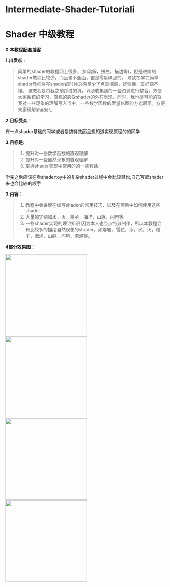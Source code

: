 # Intermediate-Shader-Tutoriali

# Shader 中级教程

**0.本教程[配套博客][1]**

**1.出发点**：
>简单的shader的教程网上很多，(如溶解，扭曲，描边等)，但是进阶的shader教程比较少，而且也不全面，都是零星碎点的。
导致在学完简单shader教程后写shader的时候总感觉少了点掌控感，好像懂，又好像不懂。
这教程是将我之前踩过的坑，以及收集到的一些资源进行整合，方便大家系统的学习，直观的感受shader的外在表现。同时，我也尽可能的将我对一些现象的理解写入当中，一些数学函数的尽量以图的方式展示。方便大家理解shader。 

**2.目标受众**：

有一点shader基础的同学或者是搞特效而且想知道实现原理的的同学

**3.目标是**:
>1. 提升对一些数学函数的直观理解
>2. 提升对一些自然现象的直观理解
>3. 掌握shader实现中常用的的一些套路

学完之后应该在看shadertoy中的复杂shader过程中会比较轻松,自己写起shader来也会比较的顺手

**3.内容**：
>1. 教程中会讲解在编写shader的常用技巧，以及在项目中如何使用这些shader
>2. 大量的实例如水，火，粒子，海洋，山脉，闪电等
>3. 一些shader实现的理论知识
>因为本人也会点特效制作，所以本教程会有比较多的描绘自然现象的shader，如熔岩，雪花，冰，水，火，粒子，海洋，山脉，闪电，泡泡等。


**4部分效果图：**


<img src="https://jiepengtan.github.io/assets/img/blog/ShaderTutorial2D/Snow/snow.gif" width="256"> <img src="https://jiepengtan.github.io/assets/img/blog/ShaderTutorial3D/GameHPUI/game_hp_ui.gif" width="256">
<img src="https://jiepengtan.github.io/assets/img/blog/ShaderTutorial2D/Sea/sea.gif" width="256"> <img src="https://jiepengtan.github.io/assets/img/blog/ShaderTutorial2D/FireParticle/fire_particle.gif" width="256">


  [1]: https://jiepengtan.github.io/